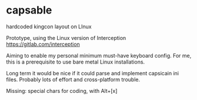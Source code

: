 # capsable
hardcoded kingcon layout on LInux 

Prototype, using the Linux version of Interception 
https://gitlab.com/interception

Aiming to enable my personal minimum must-have keyboard config.
For me, this is a prerequisite to use bare metal Linux installations.

Long term it would be nice if it could parse and implement capsicain ini files.
Probably lots of effort and cross-platform trouble.

Missing: special chars for coding, with Alt+[x]
